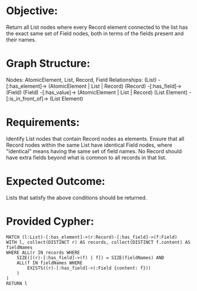 # Objective:

Return all List nodes where every Record element connected to the list has the exact same set of Field nodes, both in terms of the fields present and their names.

# Graph Structure:

Nodes: AtomicElement, List, Record, Field
Relationships:
(List) -[:has_element]-> (AtomicElement | List | Record)
(Record) -[:has_field]-> (Field)
(Field) -[:has_value]-> (AtomicElement | List | Record)
(List Element) -[:is_in_front_of]-> (List Element)

# Requirements:

Identify List nodes that contain Record nodes as elements.
Ensure that all Record nodes within the same List have identical Field nodes, where "identical" means having the same set of field names.
No Record should have extra fields beyond what is common to all records in that list.

# Expected Outcome:
Lists that satisfy the above conditions should be returned.

# Provided Cypher: 

```cypher
MATCH (l:List)-[:has_element]->(r:Record)-[:has_field]->(f:Field)
WITH l, collect(DISTINCT r) AS records, collect(DISTINCT f.content) AS fieldNames
WHERE ALL(r IN records WHERE 
    SIZE([(r)-[:has_field]->(f) | f]) = SIZE(fieldNames) AND
    ALL(f IN fieldNames WHERE 
        EXISTS((r)-[:has_field]->(:Field {content: f}))
    )
)
RETURN l
```